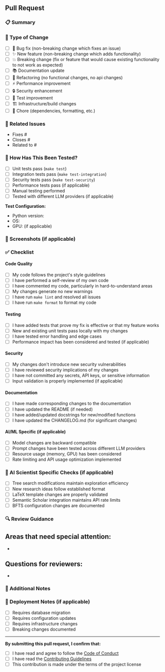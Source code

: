 ## Pull Request

### 📋 Summary
<!-- Provide a clear and concise description of what this PR does -->

### 🔄 Type of Change
<!-- Mark the appropriate option with an "x" -->
- [ ] 🐛 Bug fix (non-breaking change which fixes an issue)
- [ ] ✨ New feature (non-breaking change which adds functionality)
- [ ] 💥 Breaking change (fix or feature that would cause existing functionality to not work as expected)
- [ ] 📚 Documentation update
- [ ] 🔧 Refactoring (no functional changes, no api changes)
- [ ] ⚡ Performance improvement
- [ ] 🔒 Security enhancement
- [ ] 🧪 Test improvement
- [ ] 🏗️ Infrastructure/build changes
- [ ] 🧹 Chore (dependencies, formatting, etc.)

### 🎯 Related Issues
<!-- Link to related issues using keywords like "fixes", "closes", "resolves" -->
- Fixes #
- Closes #
- Related to #

### 🧪 How Has This Been Tested?
<!-- Describe the tests that you ran to verify your changes -->
- [ ] Unit tests pass (`make test`)
- [ ] Integration tests pass (`make test-integration`)
- [ ] Security tests pass (`make test-security`)
- [ ] Performance tests pass (if applicable)
- [ ] Manual testing performed
- [ ] Tested with different LLM providers (if applicable)

**Test Configuration:**
- Python version:
- OS:
- GPU: (if applicable)

### 📸 Screenshots (if applicable)
<!-- Add screenshots to help explain your changes -->

### ✅ Checklist
<!-- Mark completed items with an "x" -->

#### Code Quality
- [ ] My code follows the project's style guidelines
- [ ] I have performed a self-review of my own code
- [ ] I have commented my code, particularly in hard-to-understand areas
- [ ] My changes generate no new warnings
- [ ] I have run `make lint` and resolved all issues
- [ ] I have run `make format` to format my code

#### Testing
- [ ] I have added tests that prove my fix is effective or that my feature works
- [ ] New and existing unit tests pass locally with my changes
- [ ] I have tested error handling and edge cases
- [ ] Performance impact has been considered and tested (if applicable)

#### Security
- [ ] My changes don't introduce new security vulnerabilities
- [ ] I have reviewed security implications of my changes
- [ ] I have not committed any secrets, API keys, or sensitive information
- [ ] Input validation is properly implemented (if applicable)

#### Documentation
- [ ] I have made corresponding changes to the documentation
- [ ] I have updated the README (if needed)
- [ ] I have added/updated docstrings for new/modified functions
- [ ] I have updated the CHANGELOG.md (for significant changes)

#### AI/ML Specific (if applicable)
- [ ] Model changes are backward compatible
- [ ] Prompt changes have been tested across different LLM providers
- [ ] Resource usage (memory, GPU) has been considered
- [ ] Rate limiting and API usage optimization implemented

### 🤖 AI Scientist Specific Checks (if applicable)
- [ ] Tree search modifications maintain exploration efficiency
- [ ] New research ideas follow established format
- [ ] LaTeX template changes are properly validated
- [ ] Semantic Scholar integration maintains API rate limits
- [ ] BFTS configuration changes are documented

### 🔍 Review Guidance
<!-- Help reviewers focus on specific areas -->
**Areas that need special attention:**
- 
- 

**Questions for reviewers:**
- 
- 

### 📝 Additional Notes
<!-- Any additional information that would be helpful for reviewers -->

### 🚀 Deployment Notes (if applicable)
<!-- Special instructions for deployment -->
- [ ] Requires database migration
- [ ] Requires configuration updates
- [ ] Requires infrastructure changes
- [ ] Breaking changes documented

---

**By submitting this pull request, I confirm that:**
- [ ] I have read and agree to follow the [Code of Conduct](./CODE_OF_CONDUCT.md)
- [ ] I have read the [Contributing Guidelines](./CONTRIBUTING.md)
- [ ] This contribution is made under the terms of the project license